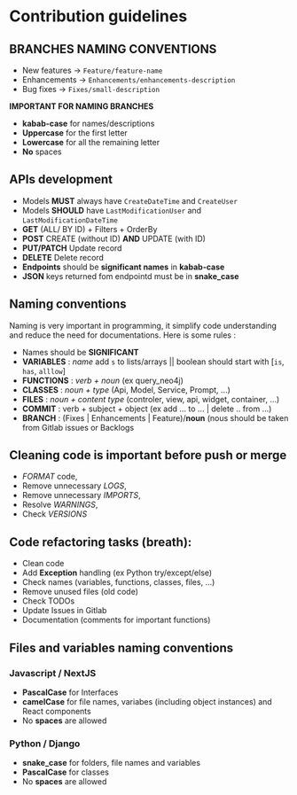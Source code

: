 # Contribution guidelines 

## BRANCHES NAMING CONVENTIONS
- New features    -> `Feature/feature-name`
- Enhancements -> `Enhancements/enhancements-description`
- Bug fixes           -> `Fixes/small-description`

**IMPORTANT FOR NAMING BRANCHES**
- **kabab-case** for names/descriptions
- **Uppercase** for the first letter
- **Lowercase** for all the remaining letter
- **No** spaces

## APIs development
- Models **MUST** always have `CreateDateTime` and `CreateUser`
- Models **SHOULD**  have `LastModificationUser` and `LastModificationDateTime`
- **GET** (ALL/ BY ID) + Filters + OrderBy  
- **POST** CREATE (without ID) **AND** UPDATE (with ID)
- **PUT/PATCH** Update record 
- **DELETE** Delete record
- **Endpoints** should be **significant names** in **kabab-case**
- **JSON** keys returned fom endpointd must be in **snake_case**

## Naming conventions 
Naming is very important in programming, it simplify code understanding and reduce the need for documentations.
Here is some rules :
- Names should be **SIGNIFICANT**
- **VARIABLES** : *name* add `s` to lists/arrays || boolean should start with [`is`, `has`, `alllow`] 
- **FUNCTIONS** :  *verb + noun* (ex query_neo4j)
- **CLASSES** : *noun + type* (Api, Model, Service, Prompt, ...)
- **FILES** : *noun + content type* (controler, view, api, widget, container, ...)
- **COMMIT** : verb + subject + object (ex add ... to ... | delete .. from ...)
- **BRANCH** : (Fixes | Enhancements | Feature)/**noun** (nous should be taken from Gitlab issues or Backlogs


## Cleaning code is important before push or merge
- *FORMAT* code,
- Remove unnecessary *LOGS*,
- Remove unnecessary *IMPORTS*,
- Resolve *WARNINGS*,
- Check *VERSIONS*


## Code refactoring tasks (**breath**):
- Clean code
- Add **Exception** handling (ex Python try/except/else)
- Check names (variables, functions, classes, files, ...)
- Remove unused files (old code)
- Check TODOs
- Update Issues in Gitlab
- Documentation (comments for important functions)

## Files and variables naming conventions

### Javascript / NextJS
- **PascalCase** for Interfaces
- **camelCase** for file names, variabes (including object instances) and React components
- No **spaces** are allowed

### Python / Django
- **snake_case** for folders, file names and variables
- **PascalCase** for classes
- No **spaces** are allowed

